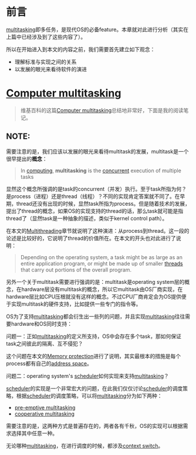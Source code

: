 # 前言

[multitasking](https://en.wikipedia.org/wiki/Computer_multitasking)即多任务，是现代OS的必备feature。本章就对此进行分析（其实在上篇中已经涉及到了这些内容了）。

所以在开始进入到本文的内容之前，我们需要首先建立如下观念：

- 理解标准与实现之间的关系
- 以发展的眼光来看待软件的演进

# [Computer multitasking](https://en.wikipedia.org/wiki/Computer_multitasking)

> 维基百科的这篇[Computer multitasking](https://en.wikipedia.org/wiki/Computer_multitasking)总结地非常好，下面是我的阅读笔记。

## NOTE:

需要注意的是，我们应该以发展的眼光来看待multitask的发展，multitask是一个很早提出的**概念**：

> In [computing](https://en.wikipedia.org/wiki/Computing), **multitasking** is the [concurrent](https://en.wikipedia.org/wiki/Concurrent_computing) execution of multiple tasks

显然这个概念所强调的是task的concurrent（并发）执行。至于task所指为何？是process（进程）还是thread（线程）？不同的实现肯定答案就不同了。在早期，thread还没有出现的时候，显然task所指为process。但是随着技术的发展，提出了thread的概念，如果OS的实现支持的thread的话，那么task就可能是指thread了（显然task是一种抽象的描述，类似于kernel control path）。

在本文的[Multithreading](https://en.wikipedia.org/wiki/Computer_multitasking#Multithreading)章节就说明了这种演进：从process到thread。这一段的论述是比较好的，它说明了thread的价值所在。在本文的开头也对此进行了说明：

> Depending on the operating system, a task might be as large as an entire application program, or might be made up of smaller [threads](https://en.wikipedia.org/wiki/Thread_(computing)) that carry out portions of the overall program.



另外一个关于multitask需要进行强调的是：multitask是operating system层的概念，在hardware层没有multitask的概念，所以它multitask由OS厂商实现，在hardware层比如CPU压根就没有这样的概念。不过CPU厂商肯定会为OS提供便于实现multitask的硬件支持，比如提供一些专门的指令等。



OS为了支持[multitasking](https://en.wikipedia.org/wiki/Computer_multitasking)都会衍生出一些列的问题，并且实现[multitasking](https://en.wikipedia.org/wiki/Computer_multitasking)往往需要hardware和OS同时支持：

问题一：正如[multitasking](https://en.wikipedia.org/wiki/Computer_multitasking)的定义所支持，OS中会存在多个task，那如何保证task之间彼此的隔离、互不侵犯？

这个问题在本文的[Memory protection](https://en.wikipedia.org/wiki/Computer_multitasking#Memory_protection)进行了说明，其实最根本的措施是每个process都有自己的[address space](https://en.wikipedia.org/wiki/Virtual_address_space)。



问题二：operating system's [scheduler](https://en.wikipedia.org/wiki/Scheduling_(computing))如何实现来支持[multitasking](https://en.wikipedia.org/wiki/Computer_multitasking)？

[scheduler](https://en.wikipedia.org/wiki/Scheduling_(computing))的实现是一个非常宏大的问题，在此我们仅仅讨论[scheduler](https://en.wikipedia.org/wiki/Scheduling_(computing))的调度策略，根据[scheduler](https://en.wikipedia.org/wiki/Scheduling_(computing))的调度策略，可以将[multitasking](https://en.wikipedia.org/wiki/Computer_multitasking)分为如下两种：

- [pre-emptive multitasking](https://en.wikipedia.org/wiki/Pre-emptive_multitasking)
- [cooperative multitasking](https://en.wikipedia.org/wiki/Cooperative_multitasking)

需要注意的是，这两种方式是普遍存在的，两者各有千秋，OS的实现可以根据需求选择其中任意一种。

无论哪种[multitasking](https://en.wikipedia.org/wiki/Computer_multitasking)，在进行调度的时候，都涉及[context switch](https://en.wikipedia.org/wiki/Context_switch)。



